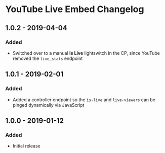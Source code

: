 # YouTube Live Embed Changelog

## 1.0.2 - 2019-04-04
### Added
* Switched over to a manual **Is Live** lightswitch in the CP, since YouTube removed the `live_stats` endpoint

## 1.0.1 - 2019-02-01
### Added
- Added a controller endpoint so the `is-live` and `live-viewers` can be pinged dynamically via JavaScript

## 1.0.0 - 2019-01-12
### Added
- Initial release
